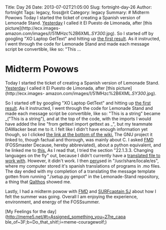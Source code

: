 Title: Day 26
Date: 2013-07-02T21:05:00
Slug: fortnight-day-26
Author: fortnight
Tags: legacy, foss@rit
Category: legacy
Summary: # Midterm Powows  Today I started the ticket of creating a Spanish version of Lemonade Stand. [Yesterday](http://foss.rit.edu/node/550) I called it El Puesto de Limonada, after [this picture](http://ecx.images- amazon.com/images/I/51MHzc%2B6XML._SY300_.jpg).  So I started off by googling "XO Laptop GetText" and hitting up [the first result](http://wiki.laptop.org/go/Gettext). As it instructed, I went through the code for Lemonade Stand and made each message script be convertible, like so: "This  ... 

# Midterm Powows

Today I started the ticket of creating a Spanish version of Lemonade Stand.
[Yesterday](http://foss.rit.edu/node/550) I called it El Puesto de Limonada,
after [this picture](http://ecx.images-
amazon.com/images/I/51MHzc%2B6XML._SY300_.jpg).

So I started off by googling "XO Laptop GetText" and hitting up [the first
result](http://wiki.laptop.org/go/Gettext). As it instructed, I went through
the code for Lemonade Stand and made each message script be convertible, like
so: "This is a string" became _("This is a string"), and at the top of the
code, with the imports I would have added the line "from gettext import
gettext as _", but my teammate DAWacker beat me to it. I felt like I didn't
have enough information yet though, so I clicked [the link at the bottom of
the wiki.](http://www.gnu.org/software/gettext/) The GNU project it linked to,
though factual and thorough, was mainly about C. I asked
[FMD](https://github.com/decause) (FOSSmaster Decause, hereby abbreviated),
about a python equivalent, and he linked me to
[this.](http://docs.python.org/2/library/gettext.html) As I read that, I tried
the section "22.1.3.3. Changing languages on the fly" out, because I didn't
currently have a [translated file to work
with](http://liology.files.wordpress.com/2010/01/rosetta-stone.jpeg). However,
it didn't work. I then [peru](https://en.wikipedia.org/wiki/Peru)sed in
"/usr/share/locale/es", where my computer stored it's spanish translations of
programs in .mo files. The day ended with my completion of a translating the
message template gotten from running "./setup.py genpot" in the Lemonade-Stand
repository, a thing that [Qalthos](https://github.com/qalthos) showed me.

Lastly, I had a midterm powow with [FMD](https://github.com/decause) and
[SURFcaptain SJ](http://igm.rit.edu/node/978) about how I felt the summer was
going. Overall I am enjoying the experience, environment, and energy of the
FOSSsummer.

[My Feelings for the day](http://meme5.net/#t=Assigned_something_you~27re_capa
ble_of~3F;b=Do_that_shit!;i=meme-couragewolf;)

